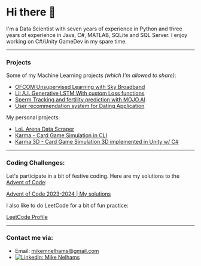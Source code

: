 # Hi there 👋

I'm a Data Scientist with seven years of experience in Python and three years of experience in Java, C#, MATLAB, SQLite and SQL Server.
I enjoy working on C#/Unity GameDev in my spare time.

---

### Projects

Some of my Machine Learning projects _(which I'm allowed to share)_: 

- [OFCOM Unsupervised Learning with Sky Broadband](https://github.com/MikeMNelhams/SkyBroadbandProject)
- [Lil A.I. Generative LSTM With custom Loss functions](https://github.com/MikeMNelhams/Lil-A.I.-Approaches-to-Rap-Lyric-Generation)
- [Sperm Tracking and fertility prediction with MOJO.AI](https://github.com/MikeMNelhams/SpermTracking)
- [User recommendation system for Dating Application](https://github.com/MikeMNelhams/Recommender-System-for-User-User-Ratings)

My personal projects:
- [LoL Arena Data Scraper](https://github.com/MikeMNelhams/LoL_ArenaDataScraper)
- [Karma - Card Game Simulation in CLI](https://github.com/MikeMNelhams/Karma)
- [Karma 3D - Card Game Simulation 3D implemented in Unity w/ C#](https://github.com/MikeMNelhams/Karma---Unity)

---

### Coding Challenges:

Let's participate in a bit of festive coding. Here are my solutions to the [Advent of Code](https://adventofcode.com/2024):

[Advent of Code 2023-2024 | My solutions](https://github.com/MikeMNelhams/Advent-of-Code-2023)

I also like to do LeetCode for a bit of fun practice:

[LeetCode Profile](https://leetcode.com/MikeMNelhams/)

---
### Contact me via: 

- Email: [mikemnelhams@gmail.com](mikemnelhams@gmail.com)
- [![Linkedin: Mike Nelhams](https://img.shields.io/badge/-MikeNelhams-blue?style=flat-square&logo=Linkedin&logoColor=white&link=https://www.linkedin.com/in/michael-nelhams-91a077167/)](https://www.linkedin.com/in/michael-nelhams-91a077167/)
